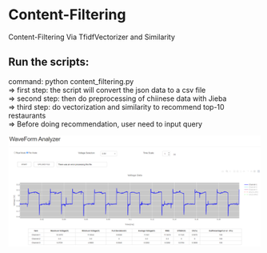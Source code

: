 # Content-Filtering
Content-Filtering Via TfidfVectorizer and Similarity


## Run the scripts:  

command: python content_filtering.py  
=> first step: the script will convert the json data to a csv file  
=> second step: then do preprocessing of chiinese data with Jieba  
=> third step: do vectorization and similarity to recommend top-10 restaurants  
=> Before doing recommendation, user need to input query  

![image](https://github.com/ChengWeiGu/MCU-Dash-Python/blob/main/Display.PNG)  
